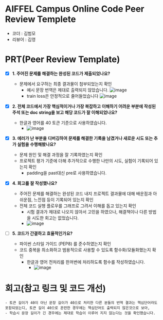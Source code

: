 # AIFFEL Campus Online Code Peer Review Templete
- 코더 : 김범모
- 리뷰어 : 김영


# PRT(Peer Review Template)
- [X]  **1. 주어진 문제를 해결하는 완성된 코드가 제출되었나요?**
    - 문제에서 요구하는 최종 결과물이 첨부되었는지 확인
        - 예시 문장 번역은 제대로 출력되지 않았습니다.
         ![image](https://github.com/user-attachments/assets/e8e86fc2-b2ab-4611-98a9-0ea13c02eb2f)
        - train loss은 안정적으로 줄어들었습니다
            ![image](https://github.com/user-attachments/assets/ea7cf0ad-d6f0-41e2-841f-b0ce572df9b9)

    
- [X]  **2. 전체 코드에서 가장 핵심적이거나 가장 복잡하고 이해하기 어려운 부분에 작성된 
주석 또는 doc string을 보고 해당 코드가 잘 이해되었나요?**
    - 한글과 영어를 40 토큰 기준으로 사용하였습니다. 
        - ![image](https://github.com/user-attachments/assets/7058d13a-16a0-4987-8d2e-9e4afdf6d913)


        
- [X]  **3. 에러가 난 부분을 디버깅하여 문제를 해결한 기록을 남겼거나
새로운 시도 또는 추가 실험을 수행해봤나요?**
    - 문제 원인 및 해결 과정을 잘 기록하였는지 확인
    - 프로젝트 평가 기준에 더해 추가적으로 수행한 나만의 시도, 
    실험이 기록되어 있는지 확인
        - padding을 past대신 pre로 사용하였습니다. 
        
- [X]  **4. 회고를 잘 작성했나요?**
    - 주어진 문제를 해결하는 완성된 코드 내지 프로젝트 결과물에 대해
    배운점과 아쉬운점, 느낀점 등이 기록되어 있는지 확인
    - 전체 코드 실행 플로우를 그래프로 그려서 이해를 돕고 있는지 확인
        - 시험 결과가 제대로 나오지 않아서 고민을 하였으나, 해결책이나 다른 방법을 시도한 회고는 없었습니다. 
        - ![image](https://github.com/user-attachments/assets/6decec73-8930-4e6b-8b3f-c85e74fee278)

        
- [ ]  **5. 코드가 간결하고 효율적인가요?**
    - 파이썬 스타일 가이드 (PEP8) 를 준수하였는지 확인
    - 코드 중복을 최소화하고 범용적으로 사용할 수 있도록 함수화/모듈화했는지 확인
      - 한글과 영어 전처리를 한꺼번에 처리하도록 함수를 작성하였습니다. 
        - ![image](https://github.com/user-attachments/assets/8e1e13ee-c704-4c09-a902-a8eee5698134)



# 회고(참고 링크 및 코드 개선)
```
- 토큰 길이가 40이 아닌 문장 길이가 40으로 처리한 다른 분들의 번역 결과는 핵심단어라도 포함되었는디, 토큰 길이 40으로 훈련한 경우에는 핵심단어도 출력되지 않은것으로 보아,
- 학습시 문장 길이가 긴 경우에는 제대로 학습이 이루어 지지 않는다는 것을 확인했습니다. 
```

